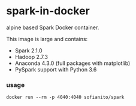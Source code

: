 # spark-in-docker

alpine based Spark Docker container.

This image is large and contains:

* Spark 2.1.0
* Hadoop 2.7.3
* Anaconda 4.3.0 (full packages with matplotlib)
* PySpark support with Python 3.6

### usage

```
docker run --rm -p 4040:4040 sofianito/spark
```
